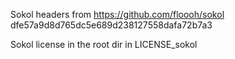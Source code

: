 Sokol headers from
https://github.com/floooh/sokol
dfe57a9d8d765dc5e689d238127558dafa72b7a3

Sokol license in the root dir in LICENSE_sokol
